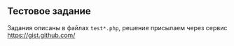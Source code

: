 ## Тестовое задание

Задания описаны в файлах ```test*.php```, решение присылаем через сервис https://gist.github.com/
